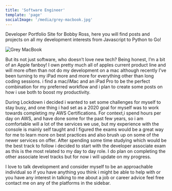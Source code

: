 ```yaml
---
title: 'Software Engineer'
template: 'page'
socialImage: '/media/grey-macbook.jpg'
---
```


Developer Portfolio Site for Bobby Ross, here you will find posts and projects on all my development interests from Javascript to Python to Go!

![Grey MacBook](/media/grey-macbook.jpg)


But its not just software, who doesn’t love new tech? Being honest, I’m a bit of an Apple fanboy! I own pretty much all of apples current product line and will more often than not do my development on a mac although recently I’ve been turning to my iPad more and more for everything other than long coding sessions. i find a mac/iMac and an iPad Pro to be the perfect combination for my preferred workflow and i plan to create some posts on how i use both to boost my productivity.

During Lockdown i decided i wanted to set some challenges for myself to stay busy, and one thing i had set as a 2020 goal for myself was to work towards completing my AWS Certifications.  For context,i spend hours per day on AWS, and have done some for the past few years, so i am comfortable will a lot of the services we use, but my experience with the console is mainly self taught and I figured the exams would be a great way for me to learn more on best practices and also brush up on some of the newer services on offer. After spending some time  studying which would be the best track to follow i decided to start with the developer associate exam as this is the most related to my day to day role. I do plan on completing the other associate level tracks but for now i will update on my progress.

I love to talk development and consider myself to be an approachable individual so if you have anything you think i might be able to help with or you have any interest in talking to me about a job or career advice feel free contact me on any of the platforms in the sidebar.

